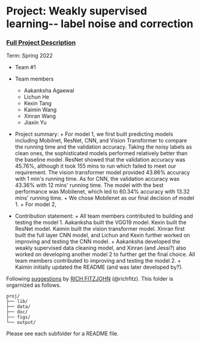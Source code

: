 # Project: Weakly supervised learning-- label noise and correction


### [Full Project Description](doc/project3_desc.md)

Term: Spring 2022

+ Team #1
+ Team members
	+ Aakanksha Agaewal
	+ Lichun He
	+ Kexin Tang
	+ Kaimin Wang
	+ Xinran Wang
	+ Jiaxin Yu

+ Project summary: 
        + For model 1, we first built predicting models including Mobilnet, ResNet, CNN, and Vision Transformer to compare the running time and the validation accuracy. Taking the noisy labels as clean ones, the sophisticated models performed relatively better than the baseline model. ResNet showed that the validation accuracy was 45.76%, although it took 155 mins to run which failed to meet our requirement. The vision transformer model provided 43.86% accuracy with 1 min's running time. As for CNN, the validation accuracy was 43.36% with 12 mins' running time. The model with the best performance was Mobilenet, which led to 60.34% accuracy with 13.32 mins' running time. 
        + We chose Mobilenet as our final decision of model 1.
        + For model 2,
	
+ Contribution statement: 
        + All team members contributed to building and testing the model 1. Aakanksha built the VGG19 model. Kexin built the ResNet model. Kaimin built the vision transformer model. Xinran first built the full layer CNN model, and Lichun and Kexin further worked on improving and testing the CNN model.
        + Aakanksha developed the weakly supervised data cleaning model, and Xinran (and Jessi?) also worked on developing another model 2 to further get the final choice. All team members contributed to improving and testing the model 2.
        + Kaimin initially updated the README (and was later developed by?).
        

Following [suggestions](http://nicercode.github.io/blog/2013-04-05-projects/) by [RICH FITZJOHN](http://nicercode.github.io/about/#Team) (@richfitz). This folder is orgarnized as follows.

```
proj/
├── lib/
├── data/
├── doc/
├── figs/
└── output/
```

Please see each subfolder for a README file.
